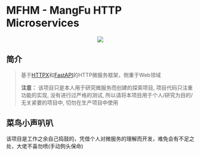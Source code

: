 # MFHM - MangFu HTTP Microservices


<div align=center><img src="logo.png"></div>



## 简介

> 基于[HTTPX](https://github.com/encode/httpx)和[FastAPI](https://github.com/tiangolo/fastapi)的HTTP微服务框架，侧重于Web领域
>
> **注意：** 该项目只是本人用于研究微服务而创建的探索项目, 项目代码只注重功能的实现, 没有进行过严格的测试, 所以请将本项目用于个人/研究为目的/无关紧要的项目中, 切勿在生产项目中使用


## 菜鸟小声叭叭

该项目是工作之余自己捣鼓的，凭借个人对微服务的理解而开发，难免会有不足之处，大佬不喜勿喷(手动狗头保命)